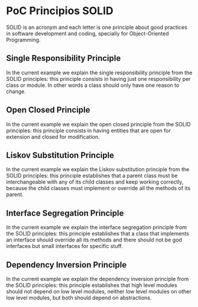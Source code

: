 # PoC Principios SOLID
SOLID is an acronym and each letter is one principle about good practices in software development and coding,
specially for Object-Oriented Programming.

## Single Responsibility Principle

In the current example we explain the single responsibility principle from the SOLID principles:
this principle consists in having just one responsibility per class or module. In other words a class should
only have one reason to change.

## Open Closed Principle

In the current example we explain the open closed principle from the SOLID principles:
this principle consists in having entities that are open for extension and closed for modification.

## Liskov Substitution Principle

In the current example we explain the Liskov substitution principle from the SOLID principles:
this principle establishes that a parent class must be interchangeable with any of its child classes
and keep working correctly, because the child classes must implement or override all the methods of its parent.

## Interface Segregation Principle

In the current example we explain the interface segregation principle from the SOLID principles:
this principle establishes that a class that implements an interface should override all its methods and there should
not be god interfaces but small interfaces for specific stuff.

## Dependency Inversion Principle

In the current example we explain the dependency inversion principle from the SOLID principles:
this principle establishes that high level modules should not depend on low level modules, neither
low level modules on other low level modules, but both should depend on abstractions.